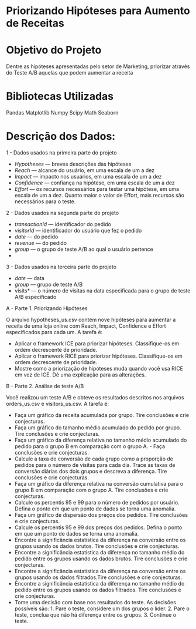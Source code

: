 # Priorizando Hipóteses para Aumento de Receitas

# Objetivo do Projeto
Dentre as hipóteses apresentadas pelo setor de Marketing, priorizar através do Teste A/B aquelas que podem aumentar a receita

# Bibliotecas Utilizadas
Pandas
Matplotlib
Numpy
Scipy
Math
Seaborn

# Descrição dos Dados:

1 - Dados usados na primeira parte do projeto

 - *Hypotheses* — breves descrições das hipóteses
 - *Reach* — alcance do usuário, em uma escala de um a dez
 - *Impact* — impacto nos usuários, em uma escala de um a dez
 - *Confidence* — confiança na hipótese, em uma escala de um a dez
 - *Effort* — os recursos necessários para testar uma hipótese, em uma escala de um a dez. Quanto maior o valor de Effort, mais recursos são necessários para o teste.

2 - Dados usados na segunda parte do projeto

 - *transactionId* — identificador do pedido
 - *visitorId* — identificador do usuário que fez o pedido
 - *date* — do pedido
 - *revenue* — do pedido
 - *group* — o grupo de teste A/B ao qual o usuário pertence
 - 
3 - Dados usados na terceira parte do projeto
 - *date* — data
 - *group* — grupo de teste A/B
 - visits* — o número de visitas na data especificada para o grupo de teste A/B especificado

A - Parte 1. Priorizando Hipóteses

O arquivo hypotheses_us.csv contém nove hipóteses para aumentar a receita de uma loja online com Reach, Impact, Confidence e Effort especificados para cada um. A tarefa é:
 - Aplicar o framework ICE para priorizar hipóteses. Classifique-os em ordem decrescente de prioridade.
 - Aplicar o framework RICE para priorizar hipóteses. Classifique-os em ordem decrescente de prioridade.
 - Mostre como a priorização de hipóteses muda quando você usa RICE em vez de ICE. Dê uma explicação para as alterações.

B - Parte 2. Análise de teste A/B

Você realizou um teste A/B e obteve os resultados descritos nos arquivos orders_us.csv e visitors_us.csv. A tarefa é:

 - Faça um gráfico da receita acumulada por grupo. Tire conclusões e crie conjecturas.
 - Faça um gráfico do tamanho médio acumulado do pedido por grupo. Tire conclusões e crie conjecturas.
 - Faça um gráfico da diferença relativa no tamanho médio acumulado do pedido para o grupo B em comparação com o grupo A. - Faça conclusões e crie conjecturas.
 - Calcule a taxa de conversão de cada grupo como a proporção de pedidos para o número de visitas para cada dia. Trace as taxas de conversão diárias dos dois grupos e descreva a diferença. Tire conclusões e crie conjecturas.
 - Faça um gráfico da diferença relativa na conversão cumulativa para o grupo B em comparação com o grupo A. Tire conclusões e crie conjecturas.
 - Calcule os percentis 95 e 99 para o número de pedidos por usuário. Defina o ponto em que um ponto de dados se torna uma anomalia.
 - Faça um gráfico de dispersão dos preços dos pedidos. Tire conclusões e crie conjecturas.
 - Calcule os percentis 95 e 99 dos preços dos pedidos. Defina o ponto em que um ponto de dados se torna uma anomalia.
 - Encontre a significância estatística da diferença na conversão entre os grupos usando os dados brutos. Tire conclusões e crie conjecturas.
 - Encontre a significância estatística da diferença no tamanho médio do pedido entre os grupos usando os dados brutos. Tire conclusões e crie conjecturas.
 - Encontre a significância estatística da diferença na conversão entre os grupos usando os dados filtrados.Tire conclusões e crie conjecturas.
 - Encontre a significância estatística da diferença no tamanho médio do pedido entre os grupos usando os dados filtrados. Tire conclusões e crie conjecturas.
 - Tome uma decisão com base nos resultados do teste. As decisões possíveis são: 1. Pare o teste, considere um dos grupos o líder. 2. Pare o teste, conclua que não há diferença entre os grupos. 3. Continue o teste.
